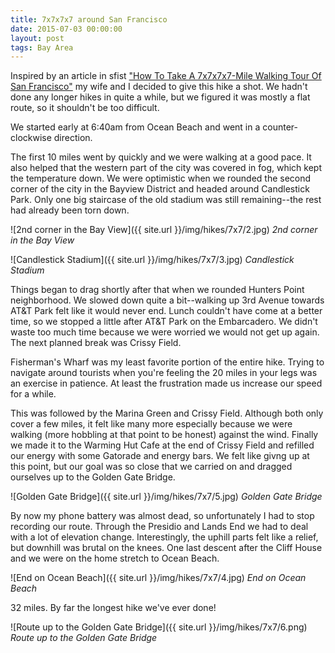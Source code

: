 ```yaml
---
title: 7x7x7x7 around San Francisco
date: 2015-07-03 00:00:00
layout: post
tags: Bay Area
---
```

Inspired by an article in sfist ["How To Take A 7x7x7x7-Mile Walking Tour Of San Francisco"](http://sfist.com/2015/06/08/how_to_take_a_7x7x7x7-mile_walking.php) my wife and I decided to give
this hike a shot. We hadn't done any longer hikes in quite a while, but we figured it was mostly a flat route, so it shouldn't be too difficult.

We started early at 6:40am from Ocean Beach and went in a counter-clockwise direction.

The first 10 miles went by quickly and we were walking at a good pace. It also helped that the western part of the city was covered in fog, which kept the temperature down.
We were optimistic when we rounded the second corner of the city in the Bayview District and headed around Candlestick Park. Only one big staircase of the old stadium was still remaining--the
rest had already been torn down.

<!--more-->

![2nd corner in the Bay View]({{ site.url }}/img/hikes/7x7/2.jpg)
*2nd corner in the Bay View*

![Candlestick Stadium]({{ site.url }}/img/hikes/7x7/3.jpg)
*Candlestick Stadium*

Things began to drag shortly after that when we rounded Hunters Point neighborhood. We slowed down quite a bit--walking up 3rd Avenue towards AT&T Park felt like it would never end.
Lunch couldn't have come at a better time, so we stopped a little after AT&T Park on the Embarcadero. We didn't waste too much time because we were worried we would not get
up again. The next planned break was Crissy Field.

Fisherman's Wharf was my least favorite portion of the entire hike. Trying to navigate around tourists when you're feeling the 20 miles in your legs was an exercise in patience.
At least the frustration made us increase our speed for a while.

This was followed by the Marina Green and Crissy Field. Although both only cover a few miles, it felt like many more especially because we were walking (more hobbling at that point to be honest) against the wind.
Finally we made it to the Warming Hut Cafe at the end of Crissy Field and refilled our energy with some Gatorade and energy bars. We felt like givng up at this point,
but our goal was so close that we carried on and dragged ourselves up to the Golden Gate Bridge.

![Golden Gate Bridge]({{ site.url }}/img/hikes/7x7/5.jpg)
*Golden Gate Bridge*

By now my phone battery was almost dead, so unfortunately I had to stop recording our route. Through the Presidio and Lands End we had to deal with a lot of elevation change.
Interestingly, the uphill parts felt like a relief, but downhill was brutal on the knees. One last descent after the Cliff House and we were on the home stretch to
Ocean Beach.

![End on Ocean Beach]({{ site.url }}/img/hikes/7x7/4.jpg)
*End on Ocean Beach*

32 miles. By far the longest hike we've ever done!

![Route up to the Golden Gate Bridge]({{ site.url }}/img/hikes/7x7/6.png)
*Route up to the Golden Gate Bridge*